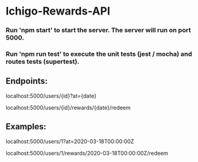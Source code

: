 # Ichigo-Rewards-API

### Run 'npm start' to start the server. The server will run on port 5000.
### Run 'npm run test' to execute the unit tests (jest / mocha) and routes tests (supertest).

## Endpoints:

localhost:5000/users/{id}?at={date}

localhost:5000/users/{id}/rewards/{date}/redeem


## Examples:

localhost:5000/users/1?at=2020-03-18T00:00:00Z

localhost:5000/users/1/rewards/2020-03-18T00:00:00Z/redeem

